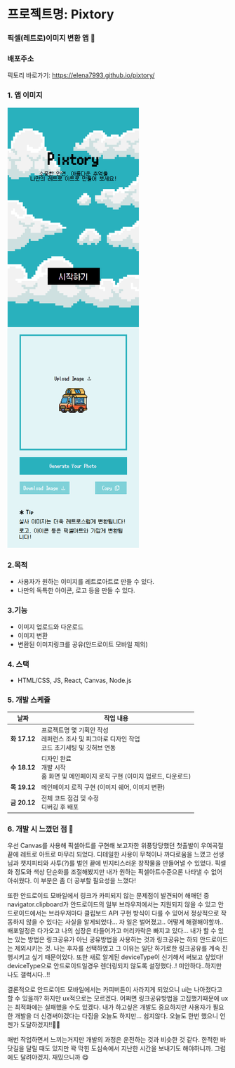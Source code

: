 # 프로젝트명: Pixtory

### 픽셀(레트로)이미지 변환 앱 👀

### 배포주소

픽토리 바로가기: <https://elena7993.github.io/pixtory/>

### 1. 앱 이미지

<img src="./public/pixtory_imgs/pictory_home.png" alt="홈화면" width="300" height="500" />

<img src="./public/pixtory_imgs/pictory_main.png" alt="홈화면" width="300" height="500" />

### 2.목적

- 사용자가 원하는 이미지를 레트로아트로 만들 수 있다.
- 나만의 독특한 아이콘, 로고 등을 만들 수 있다.

### 3.기능

- 이미지 업로드와 다운로드
- 이미지 변환
- 변환된 이미지링크를 공유(안드로이트 모바일 제외)

### 4. 스택

- HTML/CSS, JS, React, Canvas, Node.js

### 5. 개발 스케쥴

| 날짜         | 작업 내용                                                                                              |
| ------------ | ------------------------------------------------------------------------------------------------------ |
| **화 17.12** | 프로젝트명 몇 기획안 작성 <br> 레퍼런스 조사 및 피그마로 디자인 작업 <br> 코드 초기세팅 및 깃허브 연동 |
| **수 18.12** | 디자인 완료 <br> 개발 시작 <br> 홈 화면 및 메인페이지 로직 구현 (이미지 업로드, 다운로드)              |
| **목 19.12** | 메인페이지 로직 구현 (이미지 쉐어, 이미지 변환)                                                        |
| **금 20.12** | 전체 코드 점검 및 수정 <br> 디버깅 후 배포                                                             |

### 6. 개발 시 느꼈던 점 📖

우선 Canvas를 사용해 픽셀아트를 구현해 보고자한 위풍당당했던 첫출발이 우여곡절 끝에 레트로 아트로 마무리 되었다. 디테일한 사용이 무척이나 까다로움을 느꼈고 선생님과 챗지피티와 사투(?)를 벌인 끝에 빈지티스러운 창작물을 만들어낼 수 있었다. 픽셀화 정도와 색상 단순화를 조절해봤지만 내가 원하는 픽셀아트수준으론 나타낼 수 없어 아쉬웠다. 이 부분은 좀 더 공부할 필요성을 느꼈다!

또한 안드로이드 모바일에서 링크가 카피되지 않는 문제점이 발견되어 해매던 중 navigator.clipboard가 안드로이드의 일부 브라우저에서는 지원되지 않을 수 있고 안드로이드에서는 브라우저마다 클립보드 API 구현 방식이 다를 수 있어서 정상적으로 작동하지 않을 수 있다는 사실을 알게되었다...
자 일은 벌어졌고.. 어떻게 해결해야할까.. 배포일정은 다가오고 나의 심장은 타들어가고 머리카락은 빠지고 있다...
내가 할 수 있는 있는 방법은 링크공유가 아닌 공유방법을 사용하는 것과 링크공유는 하되 안드로이드는 제외시키는 것. 나는 후자를 선택하였고 그 이유는 일단 하기로한 링크공유를 계속 진행시키고 싶기 때문이었다. 또한 새로 알게된 deviceType이 신기해서 써보고 싶었다! deviceType으로 안드로이드일경우 렌더링되지 않도록 설정했다..! 미안하다..하지만 나도 갤럭시다..!!

결론적으로 안드로이드 모바일에서는 카피버튼이 사라지게 되었으니 ui는 나아졌다고 할 수 있을까? 하지만 ux적으로는 모르겠다. 어쩌면 링크공유방법을 고집했기때문에 ux는 최적화에는 실패했을 수도 있겠다. 내가 하고싶은 개발도 중요하지만 사용자가 필요한 개발을 더 신경써야겠다는 다짐을 오늘도 하지만... 쉽지않다. 오늘도 한번 했으니 언젠가 도달하겠지!!💪🏼

매번 작업하면서 느끼는거지만 개발의 과정은 운전하는 것과 비슷한 것 같다. 한적한 바닷길을 달릴 때도 있지만 꽉 막힌 도심속에서 지난한 시간을 보내기도 해야하니까. 그럼에도 달려야겠지. 재밌으니까 😋
